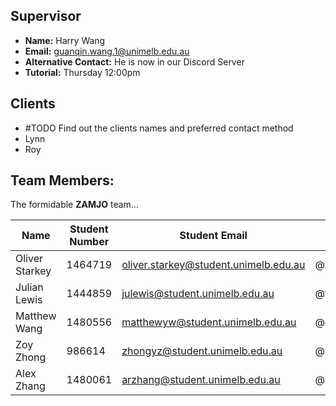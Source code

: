 ## Supervisor

* **Name:** Harry Wang
* **Email:** guanqin.wang.1@unimelb.edu.au
* **Alternative Contact:** He is now in our Discord Server
* **Tutorial:** Thursday 12:00pm
## Clients

* #TODO Find out the clients names and preferred contact method
* Lynn 
* Roy
## Team Members:

The formidable **ZAMJO** team...

| Name           | Student Number | Student Email                         | Discord        |
| -------------- | -------------- | ------------------------------------- | -------------- |
| Oliver Starkey | 1464719        | oliver.starkey@student.unimelb.edu.au | @bean64        |
| Julian Lewis   | 1444859        | julewis@student.unimelb.edu.au        | @theonlybool   |
| Matthew Wang   | 1480556        | matthewyw@student.unimelb.edu.au      | @gordonwangsay |
| Zoy Zhong      | 986614         | zhongyz@student.unimelb.edu.au        | @zoy77         |
| Alex Zhang     | 1480061        | arzhang@student.unimelb.edu.au        | @npyw          |

